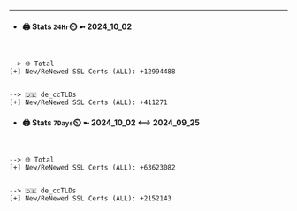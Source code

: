 

---
- #### 🖨️ **Stats** `24Hr`⏲️ ➼ 2024_10_02
```console


--> 🌐 Total
[+] New/ReNewed SSL Certs (ALL): +12994488


--> 🇩🇪 de_ccTLDs
[+] New/ReNewed SSL Certs (ALL): +411271

```

- #### 🖨️ **Stats** `7Days`⏲️ ➼ 2024_10_02 <--> 2024_09_25
```console


--> 🌐 Total
[+] New/ReNewed SSL Certs (ALL): +63623082


--> 🇩🇪 de_ccTLDs
[+] New/ReNewed SSL Certs (ALL): +2152143

```


